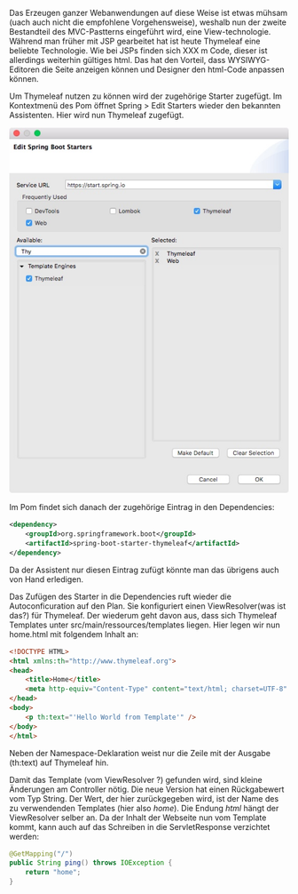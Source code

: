
Das Erzeugen ganzer Webanwendungen auf diese Weise ist etwas mühsam (uach auch nicht die empfohlene Vorgehensweise), weshalb nun der zweite Bestandteil des MVC-Pastterns eingeführt wird, eine View-technologie. Während man früher mit JSP gearbeitet hat ist heute Thymeleaf eine beliebte Technologie. Wie bei JSPs finden sich XXX m Code, dieser ist allerdings weiterhin gültiges html. Das hat den Vorteil, dass WYSIWYG-Editoren die Seite anzeigen können und Designer den html-Code anpassen können. 

Um Thymeleaf nutzen zu können wird der zugehörige Starter zugefügt. Im Kontextmenü des Pom öffnet Spring > Edit Starters wieder den bekannten Assistenten. Hier wird nun Thymeleaf zugefügt. 

![Spring Boot Starter editieren](./images/edit-spring-boot-starter.jpg)




Im Pom findet sich danach der zugehörige Eintrag in den Dependencies:

```xml
<dependency>
	<groupId>org.springframework.boot</groupId>
	<artifactId>spring-boot-starter-thymeleaf</artifactId>
</dependency>
```

Da der Assistent nur diesen Eintrag zufügt könnte man das übrigens auch von Hand erledigen.

Das Zufügen des Starter in die Dependencies ruft wieder die Autoconficuration auf den Plan. Sie konfiguriert einen ViewResolver(was ist das?)  für Thymeleaf. Der wiederum geht davon aus, dass sich Thymeleaf Templates unter src/main/ressources/templates liegen. Hier legen wir nun home.html mit folgendem Inhalt an:

```html
<!DOCTYPE HTML>
<html xmlns:th="http://www.thymeleaf.org">
<head>
    <title>Home</title>
    <meta http-equiv="Content-Type" content="text/html; charset=UTF-8" />
</head>
<body>
    <p th:text="'Hello World from Template'" />
</body>
</html>
```

Neben der Namespace-Deklaration weist nur die Zeile mit der Ausgabe (th:text) auf Thymeleaf hin.

Damit das Template (vom ViewResolver ?) gefunden wird, sind kleine Änderungen am Controller nötig. Die neue Version hat einen Rückgabewert vom Typ String. Der Wert, der hier zurückgegeben wird, ist der Name des zu verwendenden Templates (hier also *home*). Die Endung *html* hängt der ViewResolver selber an. Da der Inhalt der Webseite nun vom Template kommt, kann auch auf das Schreiben in die ServletResponse verzichtet werden:

```java
@GetMapping("/")
public String ping() throws IOException {
	return "home";
}
```
